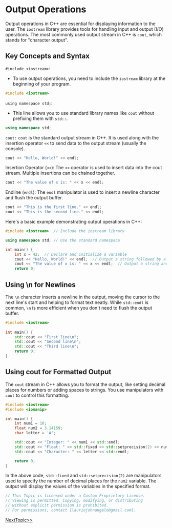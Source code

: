 # Output Operations

Output operations in C++ are essential for displaying information to the user. The `iostream` library provides tools for handling input and output (I/O) operations. The most commonly used output stream in C++ is `cout`, which stands for "character output".

## Key Concepts and Syntax
`#include <iostream>`:
- To use output operations, you need to include the `iostream` library at the beginning of your program.
```cpp
#include <iostream>
```

`using namespace std;`:
- This line allows you to use standard library names like `cout` without prefixing them with `std::`.
```cpp
using namespace std;
```

`cout:`
`cout` is the standard output stream in C++. It is used along with the insertion operator `<<` to send data to the output stream (usually the console).
```cpp
cout << "Hello, World!" << endl;
```

Insertion Operator (`<<`):
The `<<` operator is used to insert data into the cout stream. Multiple insertions can be chained together.
```cpp
cout << "The value of x is: " << x << endl;
```

Endline (`endl`):
The `endl` manipulator is used to insert a newline character and flush the output buffer.
```cpp
cout << "This is the first line." << endl;
cout << "This is the second line." << endl;
```

Here's a basic example demonstrating output operations in C++:
```cpp
#include <iostream>  // Include the iostream library

using namespace std; // Use the standard namespace

int main() {
    int x = 42;  // Declare and initialize a variable
    cout << "Hello, World!" << endl;  // Output a string followed by a newline
    cout << "The value of x is: " << x << endl;  // Output a string and a variable
    return 0;
```

## Using \n for Newlines
The `\n` character inserts a newline in the output, moving the cursor to the next line's start and helping to format text neatly. While `std::endl` is common, `\n` is more efficient when you don't need to flush the output buffer.
```cpp
#include <iostream>
  
int main() {
    std::cout << "First line\n";
    std::cout << "Second line\n";
    std::cout << "Third line\n";
    return 0;
}
```

## Using cout for Formatted Output

The `cout` stream in C++ allows you to format the output, like setting decimal places for numbers or adding spaces to strings. You use manipulators with `cout` to control this formatting.
```cpp
#include <iostream>
#include <iomanip>

int main() {
    int num1 = 10;
    float num2 = 3.14159;
    char letter = 'A';

    std::cout << "Integer: " << num1 << std::endl;
    std::cout << "Float: " << std::fixed << std::setprecision(2) << num2 << std::endl;
    std::cout << "Character: " << letter << std::endl;

    return 0;
}
```
In the above code, `std::fixed` and `std::setprecision(2)` are manipulators used to specify the number of decimal places for the `num2` variable. The output will display the values of the variables in the specified format.

```cpp
// This Topic is licensed under a Custom Proprietary License.
// Viewing is permitted. Copying, modifying, or distributing
// without explicit permission is prohibited.
// For permissions, contact [lauriojohnangelo@gmail.com].
```

[NextTopic>>](./Topic03.md)

